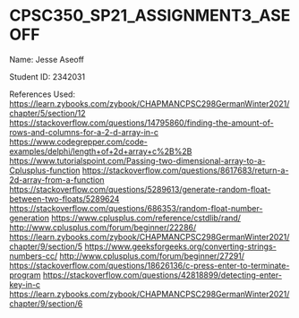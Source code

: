 # CPSC350_SP21_ASSIGNMENT3_ASEOFF

Name: Jesse Aseoff

Student ID: 2342031

References Used:
https://learn.zybooks.com/zybook/CHAPMANCPSC298GermanWinter2021/chapter/5/section/12
https://stackoverflow.com/questions/14795860/finding-the-amount-of-rows-and-columns-for-a-2-d-array-in-c
https://www.codegrepper.com/code-examples/delphi/length+of+2d+array+c%2B%2B
https://www.tutorialspoint.com/Passing-two-dimensional-array-to-a-Cplusplus-function
https://stackoverflow.com/questions/8617683/return-a-2d-array-from-a-function
https://stackoverflow.com/questions/5289613/generate-random-float-between-two-floats/5289624
https://stackoverflow.com/questions/686353/random-float-number-generation
https://www.cplusplus.com/reference/cstdlib/rand/
http://www.cplusplus.com/forum/beginner/22286/
https://learn.zybooks.com/zybook/CHAPMANCPSC298GermanWinter2021/chapter/9/section/5
https://www.geeksforgeeks.org/converting-strings-numbers-cc/
http://www.cplusplus.com/forum/beginner/27291/
https://stackoverflow.com/questions/18626136/c-press-enter-to-terminate-program
https://stackoverflow.com/questions/42818899/detecting-enter-key-in-c
https://learn.zybooks.com/zybook/CHAPMANCPSC298GermanWinter2021/chapter/9/section/6

